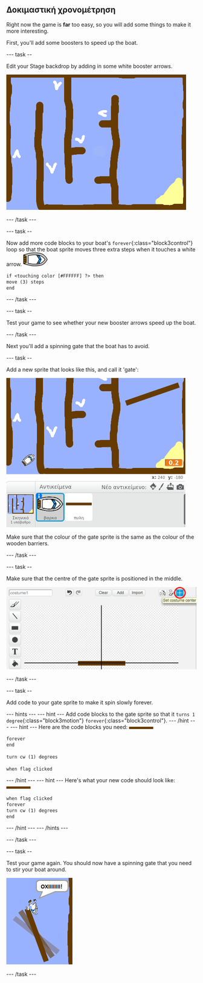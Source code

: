 ## Δοκιμαστική χρονομέτρηση

Right now the game is **far** too easy, so you will add some things to make it more interesting.

First, you'll add some boosters to speed up the boat.

\--- task --

Edit your Stage backdrop by adding in some white booster arrows.

![screenshot](images/boat-boost.png)

\--- /task \---

\--- task --

Now add more code blocks to your boat's `forever`{:class="block3control"} loop so that the boat sprite moves three extra steps when it touches a white arrow. ![boat-sprite](images/boat_resize.png)

```blocks3
if <touching color [#FFFFFF] ?> then
move (3) steps
end
```

\--- /task \---

\--- task --

Test your game to see whether your new booster arrows speed up the boat.

\--- /task \---

Next you'll add a spinning gate that the boat has to avoid.

\--- task --

Add a new sprite that looks like this, and call it 'gate':

![screenshot](images/boat-gate.png)

Make sure that the colour of the gate sprite is the same as the colour of the wooden barriers.

\--- /task \---

\--- task --

Make sure that the centre of the gate sprite is positioned in the middle.

![screenshot](images/boat-center.png)

\--- /task \---

\--- task --

Add code to your gate sprite to make it spin slowly forever.

\--- hints \--- \--- hint \--- Add code blocks to the gate sprite so that it `turns 1 degree`{:class="block3motion"} `forever`{:class="block3control"}. \--- /hint \--- \--- hint \--- Here are the code blocks you need: ![gate](images/gate.png)

```blocks3
forever
end

turn cw (1) degrees

when flag clicked
```

\--- /hint \--- \--- hint \--- Here's what your new code should look like: ![gate](images/gate.png)

```blocks3
when flag clicked
forever
turn cw (1) degrees
end
```

\--- /hint \--- \--- /hints \---

\--- /task \---

\--- task --

Test your game again. You should now have a spinning gate that you need to stir your boat around.

![screenshot](images/boat-gate-test.png)

\--- /task \---